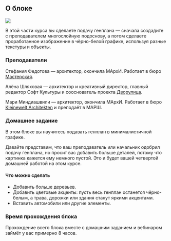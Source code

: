 ## О блоке

![](/img/PSH_81/1666339045_psh-slider-2.gif#rounded)

В этой части курса вы сделаете подачу генплана — сначала создадите с преподавателем многослойную подоснову, а потом сделаете проработанное изображение в чёрно-белой графике, используя разные текстуры и объекты.

### Преподаватели

Стефания Федотова — архитектор, окончила МАрхИ. Работает в бюро [Мастерская](https://www.mstrsk-bureau.com/). 

Алёна Шляховая — архитектор и креативный директор, главный редактор Софт Культуры и сооснователь проекта [Дворулица](http://dvorulitsa.moscow/). 

Мари Миндиашвили — архитектор, окончила МАрхИ. Работает в бюро [Kleinewelt Architekten](http://kleinewelt.ru/) и преподаёт в МАРШ.

### Домашнее задание

В этом блоке вы научитесь  подавать генплан в минималистичной графике.

Давайте представим, что ваш преподаватель или начальник одобрил подачу генплана, но просит вас добавить больше деталей, потому что картинка кажется ему немного пустой. Это и будет вашей четвертой домашней работой на этом курсе.

#### Что можно сделать

- Добавить больше деревьев.
- Добавить цветовые акценты: пусть весь генплан останется чёрно-белым, а трава, дорожки или здания станут яркими акцентами.
- Вставить автомобили или другие элементы.

### Время прохождения блока

Прохождение всего блока вместе с домашним заданием и вебинаром займёт у вас примерно 8 часов.
